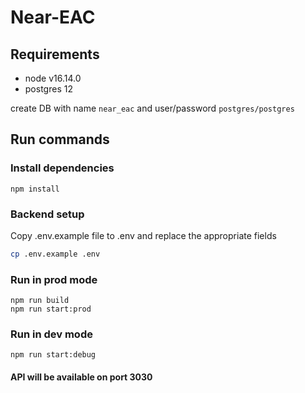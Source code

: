 # Near-EAC

## Requirements
- node v16.14.0
- postgres 12

create DB with name ```near_eac``` and user/password ```postgres/postgres```

## Run commands
### Install dependencies
```npm install```

### Backend setup
Copy .env.example file to .env and replace the appropriate fields

```sh
cp .env.example .env 
```

### Run in prod mode
```
npm run build
npm run start:prod
```

### Run in dev mode
```npm run start:debug```

#### API will be available on port 3030